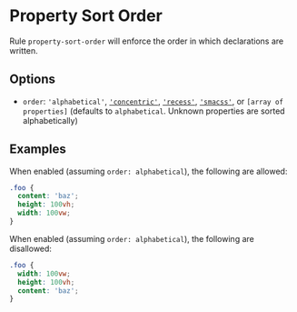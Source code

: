 # Property Sort Order

Rule `property-sort-order` will enforce the order in which declarations are written.

## Options

* `order`: `'alphabetical'`, [`'concentric'`](http://rhodesmill.org/brandon/2011/concentric-css/), [`'recess'`](http://twitter.github.io/recess/), [`'smacss'`](http://smacss.com/book/formatting), or `[array of properties]` (defaults to `alphabetical`. Unknown properties are sorted alphabetically)

## Examples

When enabled (assuming `order: alphabetical`), the following are allowed:

```scss
.foo {
  content: 'baz';
  height: 100vh;
  width: 100vw;
}
```

When enabled (assuming `order: alphabetical`), the following are disallowed:

```scss
.foo {
  width: 100vw;
  height: 100vh;
  content: 'baz';
}
```
